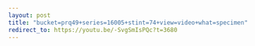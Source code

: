```yaml
---
layout: post
title: "bucket=prq49+series=16005+stint=74+view=video+what=specimen"
redirect_to: https://youtu.be/-SvgSmIsPQc?t=3680
---
```


